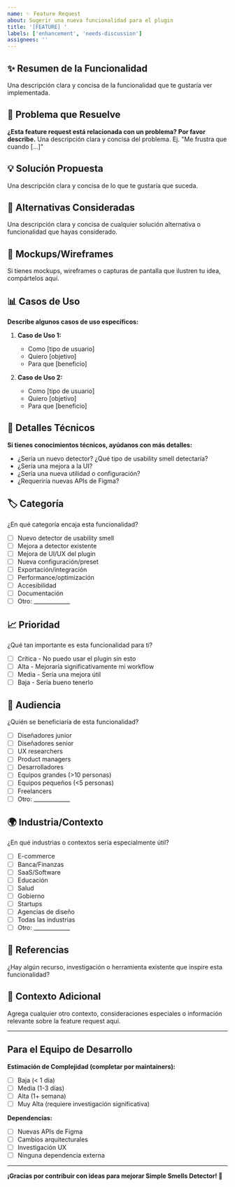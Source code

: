 ```yaml
---
name: ✨ Feature Request
about: Sugerir una nueva funcionalidad para el plugin
title: '[FEATURE] '
labels: ['enhancement', 'needs-discussion']
assignees: ''
---
```


## ✨ Resumen de la Funcionalidad

Una descripción clara y concisa de la funcionalidad que te gustaría ver implementada.

## 🎯 Problema que Resuelve

**¿Esta feature request está relacionada con un problema? Por favor describe.**
Una descripción clara y concisa del problema. Ej. "Me frustra que cuando [...]"

## 💡 Solución Propuesta

Una descripción clara y concisa de lo que te gustaría que suceda.

## 🔄 Alternativas Consideradas

Una descripción clara y concisa de cualquier solución alternativa o funcionalidad que hayas considerado.

## 🎨 Mockups/Wireframes

Si tienes mockups, wireframes o capturas de pantalla que ilustren tu idea, compártelos aquí.

## 📊 Casos de Uso

**Describe algunos casos de uso específicos:**

1. **Caso de Uso 1:**
   - Como [tipo de usuario]
   - Quiero [objetivo]
   - Para que [beneficio]

2. **Caso de Uso 2:**
   - Como [tipo de usuario]
   - Quiero [objetivo]
   - Para que [beneficio]

## 🔧 Detalles Técnicos

**Si tienes conocimientos técnicos, ayúdanos con más detalles:**

- ¿Sería un nuevo detector? ¿Qué tipo de usability smell detectaría?
- ¿Sería una mejora a la UI?
- ¿Sería una nueva utilidad o configuración?
- ¿Requeriría nuevas APIs de Figma?

## 🏷️ Categoría

¿En qué categoría encaja esta funcionalidad?

- [ ] Nuevo detector de usability smell
- [ ] Mejora a detector existente
- [ ] Mejora de UI/UX del plugin
- [ ] Nueva configuración/preset
- [ ] Exportación/integración
- [ ] Performance/optimización
- [ ] Accesibilidad
- [ ] Documentación
- [ ] Otro: _____________

## 📈 Prioridad

¿Qué tan importante es esta funcionalidad para ti?

- [ ] Crítica - No puedo usar el plugin sin esto
- [ ] Alta - Mejoraría significativamente mi workflow
- [ ] Media - Sería una mejora útil
- [ ] Baja - Sería bueno tenerlo

## 👥 Audiencia

¿Quién se beneficiaría de esta funcionalidad?

- [ ] Diseñadores junior
- [ ] Diseñadores senior
- [ ] UX researchers
- [ ] Product managers
- [ ] Desarrolladores
- [ ] Equipos grandes (>10 personas)
- [ ] Equipos pequeños (<5 personas)
- [ ] Freelancers
- [ ] Otro: _____________

## 🌍 Industria/Contexto

¿En qué industrias o contextos sería especialmente útil?

- [ ] E-commerce
- [ ] Banca/Finanzas
- [ ] SaaS/Software
- [ ] Educación
- [ ] Salud
- [ ] Gobierno
- [ ] Startups
- [ ] Agencias de diseño
- [ ] Todas las industrias
- [ ] Otro: _____________

## 🔗 Referencias

¿Hay algún recurso, investigación o herramienta existente que inspire esta funcionalidad?

## 📝 Contexto Adicional

Agrega cualquier otro contexto, consideraciones especiales o información relevante sobre la feature request aquí.

---

## Para el Equipo de Desarrollo

**Estimación de Complejidad (completar por maintainers):**
- [ ] Baja (< 1 día)
- [ ] Media (1-3 días)
- [ ] Alta (1+ semana)
- [ ] Muy Alta (requiere investigación significativa)

**Dependencias:**
- [ ] Nuevas APIs de Figma
- [ ] Cambios arquitecturales
- [ ] Investigación UX
- [ ] Ninguna dependencia externa

---

**¡Gracias por contribuir con ideas para mejorar Simple Smells Detector! 🌟**